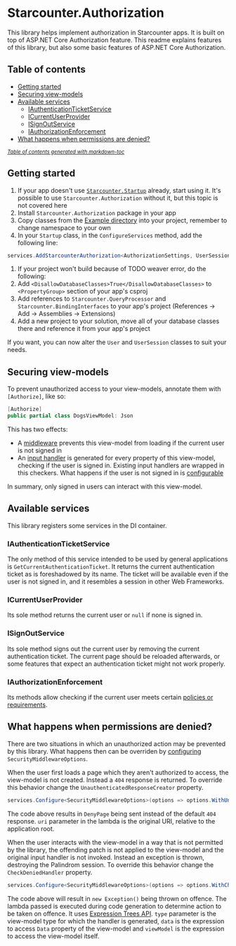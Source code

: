 # Starcounter.Authorization

This library helps implement authorization in Starcounter apps. It is built on top of ASP.NET Core Authorization feature. This readme explains features of this library, but also some basic features of ASP.NET Core Authorization.

## Table of contents

- [Getting started](#getting-started)
- [Securing view-models](#securing-view-models)
- [Available services](#available-services)
  * [IAuthenticationTicketService<UserSession>](#iauthenticationticketservice-usersession)
  * [ICurrentUserProvider<TUser>](#icurrentuserprovider-tuser)
  * [ISignOutService](#isignoutservice)
  * [IAuthorizationEnforcement](#iauthorizationenforcement)
- [What happens when permissions are denied?](#what-happens-when-permissions-are-denied)

<small><i><a href='http://ecotrust-canada.github.io/markdown-toc/'>Table of contents generated with markdown-toc</a></i></small>

## Getting started

1. If your app doesn't use [`Starcounter.Startup`](https://github.com/Starcounter/Starcounter.Startup) already, start using it. It's possible to use `Starcounter.Authorization` without it, but this topic is not covered here
1. Install `Starcounter.Authorization` package in your app
1. Copy classes from the [Example directory](ExampleDataModel/) into your project, remember to change namespace to your own
1. In your `Startup` class, in the `ConfigureServices` method, add the following line:

```c#
services.AddStarcounterAuthorization<AuthorizationSettings, UserSession, TicketToSession, User>()
```

1. If your project won't build because of TODO weaver error, do the following:
  1. Add `<DisallowDatabaseClasses>True</DisallowDatabaseClasses>` to `<PropertyGroup>` section of your app's csproj
  1. Add references to `Starcounter.QueryProcessor` and `Starcounter.BindingInterfaces` to your app's project (References -> Add -> Assemblies -> Extensions)
  1. Add a new project to your solution, move all of your database classes there and reference it from your app's project

If you want, you can now alter the `User` and `UserSession` classes to suit your needs.

## Securing view-models

To prevent unauthorized access to your view-models, annotate them with `[Authorize]`, like so:

```c#
[Authorize]
public partial class DogsViewModel: Json
```

This has two effects:
* A [middleware](https://github.com/Starcounter/Starcounter.Startup#middleware) prevents this view-model from loading if the current user is not signed in
* An [input handler](https://docs.starcounter.io/topic-guides/typed-json/code-behind#handling-input-events) is generated for every property of this view-model, checking if the user is signed in. Existing input handlers are wrapped in this checkers. What happens if the user is not signed in is [configurable](#what-happens-when-permissions-are-denied)

In summary, only signed in users can interact with this view-model.


## Available services

This library registers some services in the DI container.

### IAuthenticationTicketService<UserSession>

The only method of this service intended to be used by general applications is `GetCurrentAuthenticationTicket`. It returns the current authentication ticket as is foreshadowed by its name. The ticket will be available even if the user is not signed in, and it resembles a session in other Web Frameworks. 

### ICurrentUserProvider<TUser>

Its sole method returns the current user or `null` if none is signed in.

### ISignOutService

Its sole method signs out the current user by removing the current authentication ticket. The current page should be reloaded afterwards, or some features that expect an authentication ticket might not work properly.

### IAuthorizationEnforcement

Its methods allow checking if the current user meets certain [policies or requirements](https://docs.microsoft.com/en-us/aspnet/core/security/authorization/policies?view=aspnetcore-2.1).


## What happens when permissions are denied?

There are two situations in which an unauthorized action may be prevented by this library. What happens then can be overriden by [configuring](https://docs.microsoft.com/en-us/aspnet/core/fundamentals/configuration/options?view=aspnetcore-2.1#configure-simple-options-with-a-delegate) `SecurityMiddlewareOptions`.

When the user first loads a page which they aren't authorized to access, the view-model is not created. Instead a `404` response is returned. To override this behavior change the `UnauthenticatedResponseCreator` property.

```c#
services.Configure<SecurityMiddlewareOptions>(options => options.WithUnauthenticatedResponseCreator(uri => new DenyPage()));
```

The code above results in `DenyPage` being sent instead of the default `404` response. `uri` parameter in the lambda is the original URI, relative to the application root.

When the user interacts with the view-model in a way that is not permitted by the library, the offending patch is not applied to the view-model and the original input handler is not invoked. Instead an exception is thrown, destroying the Palindrom session. To override this behavior change the `CheckDeniedHandler` property.

```c#
services.Configure<SecurityMiddlewareOptions>(options => options.WithCheckDeniedHandler((type, data, viewModel) => Expression.Throw(Expression.New(typeof(Exception)))));
```

The code above will result in `new Exception()` being thrown on offence. The lambda passed is executed during code generation to determine action to be taken on offence. It uses [Expression Trees API](https://docs.microsoft.com/en-us/dotnet/csharp/programming-guide/concepts/expression-trees/). `type` parameter is the view-model type for which the handler is generated, `data` is the expression to access `Data` property of the view-model and `viewModel` is the expression to access the view-model itself.
